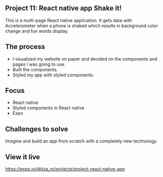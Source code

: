 ## Project 11: React native app Shake it!

This is a multi-page React native application. It gets data with Accelerometer when a phone is shaked which results in background color change and fun words display.

## The process

- I visualized my website on paper and decided on the components and pages I was going to use.
- Built the components.
- Styled my app with styled components.

## Focus

- React native
- Styled components in React native
- Expo

## Challenges to solve

Imagine and build an app from scratch with a completely new technology.

## View it live

https://expo.io/@liza_m/projects/project-react-native-app
